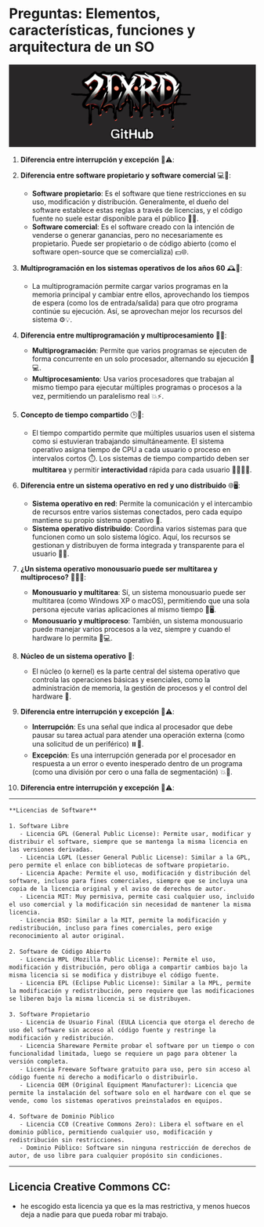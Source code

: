 # Preguntas: Elementos, características, funciones y arquitectura de un SO

![a](Varios/banner.jpg)


1. **Diferencia entre interrupción y excepción** 🚨⚠️:

2. **Diferencia entre software propietario y software comercial** 💻💸:
   - **Software propietario**: Es el software que tiene restricciones en su uso, modificación y distribución. Generalmente, el dueño del software establece estas reglas a través de licencias, y el código fuente no suele estar disponible para el público 👀🚫.
   - **Software comercial**: Es el software creado con la intención de venderse o generar ganancias, pero no necesariamente es propietario. Puede ser propietario o de código abierto (como el software open-source que se comercializa) 💵🌐.

3. **Multiprogramación en los sistemas operativos de los años 60** 🕰️💽:
   - La multiprogramación permite cargar varios programas en la memoria principal y cambiar entre ellos, aprovechando los tiempos de espera (como los de entrada/salida) para que otro programa continúe su ejecución. Así, se aprovechan mejor los recursos del sistema ⚙️💡.

4. **Diferencia entre multiprogramación y multiprocesamiento** 🤔🔄:
   - **Multiprogramación**: Permite que varios programas se ejecuten de forma concurrente en un solo procesador, alternando su ejecución 🔄💻.
   - **Multiprocesamiento**: Usa varios procesadores que trabajan al mismo tiempo para ejecutar múltiples programas o procesos a la vez, permitiendo un paralelismo real 💥⚡.

5. **Concepto de tiempo compartido** 🕒👥:
   - El tiempo compartido permite que múltiples usuarios usen el sistema como si estuvieran trabajando simultáneamente. El sistema operativo asigna tiempo de CPU a cada usuario o proceso en intervalos cortos ⏱️. Los sistemas de tiempo compartido deben ser **multitarea** y permitir **interactividad** rápida para cada usuario 🙋‍♂️🙋‍♀️.

6. **Diferencia entre un sistema operativo en red y uno distribuido** 🌐🖥️:
   - **Sistema operativo en red**: Permite la comunicación y el intercambio de recursos entre varios sistemas conectados, pero cada equipo mantiene su propio sistema operativo 🤝.
   - **Sistema operativo distribuido**: Coordina varios sistemas para que funcionen como un solo sistema lógico. Aquí, los recursos se gestionan y distribuyen de forma integrada y transparente para el usuario 🔗✨.

7. **¿Un sistema operativo monousuario puede ser multitarea y multiproceso?** 🧑‍💻🔄:
   - **Monousuario y multitarea**: Sí, un sistema monousuario puede ser multitarea (como Windows XP o macOS), permitiendo que una sola persona ejecute varias aplicaciones al mismo tiempo 📂🖥️.
   - **Monousuario y multiproceso**: También, un sistema monousuario puede manejar varios procesos a la vez, siempre y cuando el hardware lo permita 💪💻.

8. **Núcleo de un sistema operativo** 🧠:
   - El núcleo (o kernel) es la parte central del sistema operativo que controla las operaciones básicas y esenciales, como la administración de memoria, la gestión de procesos y el control del hardware 🔧.

9. **Diferencia entre interrupción y excepción** 🚨⚠️:
   - **Interrupción**: Es una señal que indica al procesador que debe pausar su tarea actual para atender una operación externa (como una solicitud de un periférico) ⏸️🔌.
   - **Excepción**: Es una interrupción generada por el procesador en respuesta a un error o evento inesperado dentro de un programa (como una división por cero o una falla de segmentación) 💥🚫.

10. **Diferencia entre interrupción y excepción** 🚨⚠️:

---
```
**Licencias de Software**

1. Software Libre
   - Licencia GPL (General Public License): Permite usar, modificar y distribuir el software, siempre que se mantenga la misma licencia en las versiones derivadas.
   - Licencia LGPL (Lesser General Public License): Similar a la GPL, pero permite el enlace con bibliotecas de software propietario.
   - Licencia Apache: Permite el uso, modificación y distribución del software, incluso para fines comerciales, siempre que se incluya una copia de la licencia original y el aviso de derechos de autor.
   - Licencia MIT: Muy permisiva, permite casi cualquier uso, incluido el uso comercial y la modificación sin necesidad de mantener la misma licencia.
   - Licencia BSD: Similar a la MIT, permite la modificación y redistribución, incluso para fines comerciales, pero exige reconocimiento al autor original.

2. Software de Código Abierto
   - Licencia MPL (Mozilla Public License): Permite el uso, modificación y distribución, pero obliga a compartir cambios bajo la misma licencia si se modifica y distribuye el código fuente.
   - Licencia EPL (Eclipse Public License): Similar a la MPL, permite la modificación y redistribución, pero requiere que las modificaciones se liberen bajo la misma licencia si se distribuyen.

3. Software Propietario
   - Licencia de Usuario Final (EULA Licencia que otorga el derecho de uso del software sin acceso al código fuente y restringe la modificación y redistribución.
   - Licencia Shareware Permite probar el software por un tiempo o con funcionalidad limitada, luego se requiere un pago para obtener la versión completa.
   - Licencia Freeware Software gratuito para uso, pero sin acceso al código fuente ni derecho a modificarlo o distribuirlo.
   - Licencia OEM (Original Equipment Manufacturer): Licencia que permite la instalación del software solo en el hardware con el que se vende, como los sistemas operativos preinstalados en equipos.

4. Software de Dominio Público
   - Licencia CC0 (Creative Commons Zero): Libera el software en el dominio público, permitiendo cualquier uso, modificación y redistribución sin restricciones.
   - Dominio Público: Software sin ninguna restricción de derechos de autor, de uso libre para cualquier propósito sin condiciones. 
```
--- 


## **Licencia Creative Commons** CC:
   - he escogido esta licencia ya que es la mas restrictiva, y menos huecos deja a nadie para que pueda robar mi trabajo.
